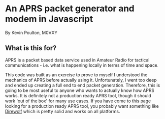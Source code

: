 # An APRS packet generator and modem in Javascript

By Kevin Poulton, M0VXY

## What is this for?

APRS is a packet based data service used in Amateur Radio for tactical communications - i.e. what is happening locally in terms of time and space.

This code was built as an exercise to prove to myself I understood the mechanics of APRS before actually using it. Unfortunately, I went too deep and ended up creating a full end to end packet generation. Therefore, this is going to be most useful to anyone who wants to actually know how APRS works. It is definitely not a production ready APRS tool, though it should work 'out of the box' for many use cases. If you have come to this page looking for a production ready APRS tool, you probably want something like [Direwolf](https://github.com/wb2osz/direwolf) which is pretty solid and works on all platforms.